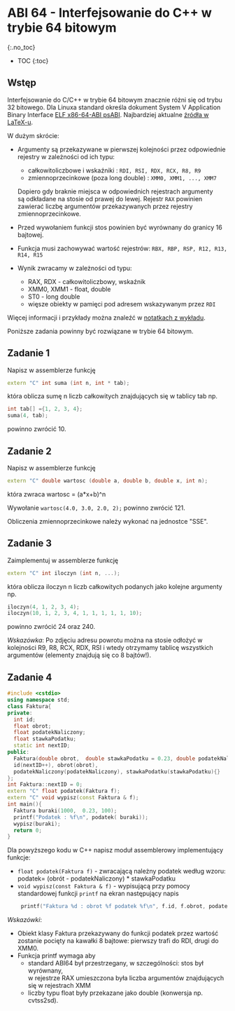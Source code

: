 ABI 64 - Interfejsowanie do C++ w trybie 64 bitowym
==================================================
{:.no_toc}

* TOC
{:toc}

## Wstęp

Interfejsowanie do C/C++ w trybie 64 bitowym znacznie różni się od trybu 32 bitowego. 
Dla Linuxa standard określa dokument System V Application Binary Interface [ELF x86-64-ABI psABI](https://refspecs.linuxbase.org/elf/x86_64-SysV-psABI.pdf).
Najbardziej aktualne [źródła w LaTeX-u](https://gitlab.com/x86-psABIs/x86-64-ABI).

W dużym skrócie:
* Argumenty są przekazywane w pierwszej kolejności przez odpowiednie rejestry w zależności od ich typu:
   * całkowitoliczbowe i wskaźniki : `RDI, RSI, RDX, RCX, R8, R9`
   * zmiennoprzecinkowe (poza long double) : `XMM0, XMM1, ..., XMM7`
  
  Dopiero gdy braknie miejsca w odpowiednich rejestrach argumenty są odkładane na stosie od prawej do lewej. 
  Rejestr `RAX` powinien zawierać liczbę argumentów przekazywanych przez rejestry zmiennoprzecinkowe.
* Przed wywołaniem funkcji stos powinien być wyrównany do granicy 16 bajtowej.
* Funkcja musi zachowywać wartość rejestrów:
  `RBX, RBP, RSP, R12, R13, R14, R15`
* Wynik zwracamy w zależności od typu: 
   * RAX, RDX - całkowitoliczbowy, wskaźnik
   * XMM0, XMM1 - float, double
   * ST0 - long double
   * więsze obiekty w pamięci pod adresem wskazywanym przez `RDI`  

Więcej informacji i przykłady można znaleźć w [notatkach z wykładu](https://ww2.ii.uj.edu.pl/~kapela/pn/tableOfContent.php?lectureNumber=7).

Poniższe zadania powinny być rozwiązane w trybie 64 bitowym.

## Zadanie 1
Napisz w assemblerze funkcję 
```cpp
extern "C" int suma (int n, int * tab);
```
która oblicza sumę n liczb całkowitych znajdujących się w tablicy tab np. 
```cpp
int tab[] ={1, 2, 3, 4};
suma(4, tab);
```
powinno zwrócić 10.   

## Zadanie 2
Napisz w assemblerze funkcję 
```cpp
extern "C" double wartosc (double a, double b, double x, int n);
```
która zwraca wartosc = (a*x+b)^n

Wywołanie `wartosc(4.0, 3.0, 2.0, 2);` powinno zwrócić 121.    

Obliczenia zmiennoprzecinkowe należy wykonać na jednostce "SSE". 

## Zadanie 3
Zaimplementuj w assemblerze funkcję 
```cpp
extern "C" int iloczyn (int n, ...);
```
która oblicza iloczyn n liczb całkowitych podanych jako kolejne argumenty np. 
```cpp
iloczyn(4, 1, 2, 3, 4);
iloczyn(10, 1, 2, 3, 4, 1, 1, 1, 1, 1, 10);
```
powinno zwrócić 24 oraz 240.   

*Wskazówka*: Po zdjęciu adresu powrotu można na stosie odłożyć w kolejności R9, R8, RCX, RDX, RSI i wtedy otrzymamy tablicę wszystkich argumentów (elementy znajdują się co 8 bajtów!).

## Zadanie 4

```cpp
#include <cstdio>
using namespace std;
class Faktura{
private:
  int id;
  float obrot;
  float podatekNaliczony;
  float stawkaPodatku; 
  static int nextID; 
public:
  Faktura(double obrot,  double stawkaPodatku = 0.23, double podatekNaliczony = 0.0):
  id(nextID++), obrot(obrot), 
  podatekNaliczony(podatekNaliczony), stawkaPodatku(stawkaPodatku){}
};
int Faktura::nextID = 0;
extern "C" float podatek(Faktura f);
extern "C" void wypisz(const Faktura & f); 
int main(){
  Faktura buraki(1000,  0.23, 100);
  printf("Podatek : %f\n", podatek( buraki));
  wypisz(buraki);
  return 0;
}
```

Dla powyższego kodu w C++ napisz moduł assemblerowy implementujący funkcje:
*  `float podatek(Faktura f)` - zwracającą należny podatek według wzoru:  
    podatek= (obrót - podatekNaliczony) * stawkaPodatku
*  `void wypisz(const Faktura & f)` - wypisującą przy pomocy standardowej funkcji `printf` na ekran następujący napis    
   ```cpp 
    printf("Faktura %d : obrot %f podatek %f\n", f.id, f.obrot, podatek(f));
   ```
   
*Wskazówki*:
* Obiekt klasy Faktura przekazywany do funkcji podatek przez wartość zostanie pocięty na kawałki 8 bajtowe: pierwszy trafi do RDI, drugi do XMM0. 
* Funkcja printf wymaga aby  
  * standard ABI64 był przestrzegany, w szczególności: stos był wyrównany,  
    w rejestrze RAX umieszczona była liczba argumentów znajdujących się w rejestrach XMM
  * liczby typu float były przekazane jako double (konwersja np. cvtss2sd). 
